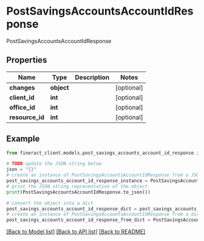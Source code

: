 # PostSavingsAccountsAccountIdResponse

PostSavingsAccountsAccountIdResponse

## Properties

Name | Type | Description | Notes
------------ | ------------- | ------------- | -------------
**changes** | **object** |  | [optional] 
**client_id** | **int** |  | [optional] 
**office_id** | **int** |  | [optional] 
**resource_id** | **int** |  | [optional] 

## Example

```python
from fineract_client.models.post_savings_accounts_account_id_response import PostSavingsAccountsAccountIdResponse

# TODO update the JSON string below
json = "{}"
# create an instance of PostSavingsAccountsAccountIdResponse from a JSON string
post_savings_accounts_account_id_response_instance = PostSavingsAccountsAccountIdResponse.from_json(json)
# print the JSON string representation of the object
print(PostSavingsAccountsAccountIdResponse.to_json())

# convert the object into a dict
post_savings_accounts_account_id_response_dict = post_savings_accounts_account_id_response_instance.to_dict()
# create an instance of PostSavingsAccountsAccountIdResponse from a dict
post_savings_accounts_account_id_response_from_dict = PostSavingsAccountsAccountIdResponse.from_dict(post_savings_accounts_account_id_response_dict)
```
[[Back to Model list]](../README.md#documentation-for-models) [[Back to API list]](../README.md#documentation-for-api-endpoints) [[Back to README]](../README.md)


